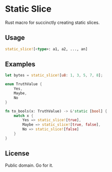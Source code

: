 # Static Slice

Rust macro for succinctly creating static slices.

## Usage

```rust
static_slice![<type>: a1, a2, ..., an]
```

## Examples

```rust
let bytes = static_slice![u8: 1, 3, 5, 7, 8];
```

```rust
enum TruthValue {
    Yes,
    Maybe,
    No
}

fn to_bools(x: TruthValue) -> &'static [bool] {
    match x {
        Yes => static_slice![true],
        Maybe => static_slice![true, false],
        No => static_slice![false]
    }
}
```

## License

Public domain. Go for it.
